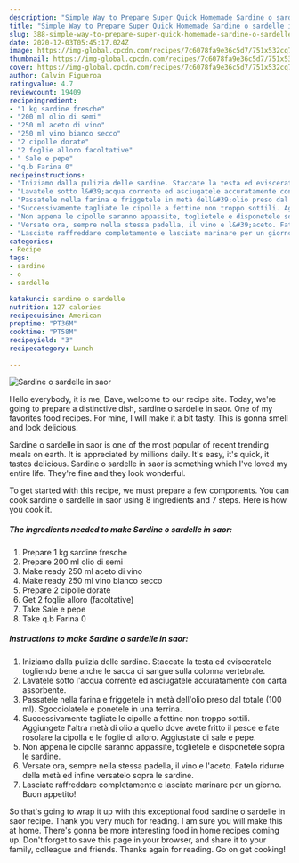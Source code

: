 ```yaml
---
description: "Simple Way to Prepare Super Quick Homemade Sardine o sardelle in saor"
title: "Simple Way to Prepare Super Quick Homemade Sardine o sardelle in saor"
slug: 388-simple-way-to-prepare-super-quick-homemade-sardine-o-sardelle-in-saor
date: 2020-12-03T05:45:17.024Z
image: https://img-global.cpcdn.com/recipes/7c6078fa9e36c5d7/751x532cq70/sardine-o-sardelle-in-saor-recipe-main-photo.jpg
thumbnail: https://img-global.cpcdn.com/recipes/7c6078fa9e36c5d7/751x532cq70/sardine-o-sardelle-in-saor-recipe-main-photo.jpg
cover: https://img-global.cpcdn.com/recipes/7c6078fa9e36c5d7/751x532cq70/sardine-o-sardelle-in-saor-recipe-main-photo.jpg
author: Calvin Figueroa
ratingvalue: 4.7
reviewcount: 19409
recipeingredient:
- "1 kg sardine fresche"
- "200 ml olio di semi"
- "250 ml aceto di vino"
- "250 ml vino bianco secco"
- "2 cipolle dorate"
- "2 foglie alloro facoltative"
- " Sale e pepe"
- "q.b Farina 0"
recipeinstructions:
- "Iniziamo dalla pulizia delle sardine. Staccate la testa ed evisceratele togliendo bene anche le sacca di sangue sulla colonna vertebrale."
- "Lavatele sotto l&#39;acqua corrente ed asciugatele accuratamente con carta assorbente."
- "Passatele nella farina e friggetele in metà dell&#39;olio preso dal totale (100 ml). Sgocciolatele e ponetele in una terrina."
- "Successivamente tagliate le cipolle a fettine non troppo sottili. Aggiungete l&#39;altra metà di olio a quello dove avete fritto il pesce e fate rosolare la cipolla e le foglie di alloro. Aggiustate di sale e pepe."
- "Non appena le cipolle saranno appassite, toglietele e disponetele sopra le sardine."
- "Versate ora, sempre nella stessa padella, il vino e l&#39;aceto. Fatelo ridurre della metà ed infine versatelo sopra le sardine."
- "Lasciate raffreddare completamente e lasciate marinare per un giorno. Buon appetito!"
categories:
- Recipe
tags:
- sardine
- o
- sardelle

katakunci: sardine o sardelle 
nutrition: 127 calories
recipecuisine: American
preptime: "PT36M"
cooktime: "PT58M"
recipeyield: "3"
recipecategory: Lunch

---
```



![Sardine o sardelle in saor](https://img-global.cpcdn.com/recipes/7c6078fa9e36c5d7/751x532cq70/sardine-o-sardelle-in-saor-recipe-main-photo.jpg)

Hello everybody, it is me, Dave, welcome to our recipe site. Today, we're going to prepare a distinctive dish, sardine o sardelle in saor. One of my favorites food recipes. For mine, I will make it a bit tasty. This is gonna smell and look delicious.

Sardine o sardelle in saor is one of the most popular of recent trending meals on earth. It is appreciated by millions daily. It's easy, it's quick, it tastes delicious. Sardine o sardelle in saor is something which I've loved my entire life. They're fine and they look wonderful.




To get started with this recipe, we must prepare a few components. You can cook sardine o sardelle in saor using 8 ingredients and 7 steps. Here is how you cook it.

<!--inarticleads1-->

##### The ingredients needed to make Sardine o sardelle in saor:

1. Prepare 1 kg sardine fresche
1. Prepare 200 ml olio di semi
1. Make ready 250 ml aceto di vino
1. Make ready 250 ml vino bianco secco
1. Prepare 2 cipolle dorate
1. Get 2 foglie alloro (facoltative)
1. Take  Sale e pepe
1. Take q.b Farina 0




<!--inarticleads2-->

##### Instructions to make Sardine o sardelle in saor:

1. Iniziamo dalla pulizia delle sardine. Staccate la testa ed evisceratele togliendo bene anche le sacca di sangue sulla colonna vertebrale.
1. Lavatele sotto l&#39;acqua corrente ed asciugatele accuratamente con carta assorbente.
1. Passatele nella farina e friggetele in metà dell&#39;olio preso dal totale (100 ml). Sgocciolatele e ponetele in una terrina.
1. Successivamente tagliate le cipolle a fettine non troppo sottili. Aggiungete l&#39;altra metà di olio a quello dove avete fritto il pesce e fate rosolare la cipolla e le foglie di alloro. Aggiustate di sale e pepe.
1. Non appena le cipolle saranno appassite, toglietele e disponetele sopra le sardine.
1. Versate ora, sempre nella stessa padella, il vino e l&#39;aceto. Fatelo ridurre della metà ed infine versatelo sopra le sardine.
1. Lasciate raffreddare completamente e lasciate marinare per un giorno. Buon appetito!




So that's going to wrap it up with this exceptional food sardine o sardelle in saor recipe. Thank you very much for reading. I am sure you will make this at home. There's gonna be more interesting food in home recipes coming up. Don't forget to save this page in your browser, and share it to your family, colleague and friends. Thanks again for reading. Go on get cooking!
